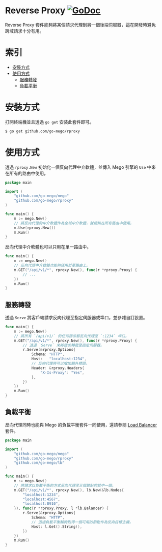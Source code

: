 # Reverse Proxy [![GoDoc](https://godoc.org/github.com/go-mego/rproxy?status.svg)](https://godoc.org/github.com/go-mego/rproxy)

Reverse Proxy 套件能夠將某個請求代理到另一個後端伺服器，這在開發時避免跨域請求十分有用。

# 索引

* [安裝方式](#安裝方式)
* [使用方式](#使用方式)
	* [服務轉發](#服務轉發)
    * [負載平衡](#負載平衡)

# 安裝方式

打開終端機並且透過 `go get` 安裝此套件即可。

```bash
$ go get github.com/go-mego/rproxy
```

# 使用方式

透過 `rproxy.New` 初始化一個反向代理中介軟體，並傳入 Mego 引擎的 `Use` 中來在所有的路由中使用。

```go
package main

import (
	"github.com/go-mego/mego"
	"github.com/go-mego/rproxy"
)

func main() {
	m := mego.New()
	// 將反向代理的中介軟體作為全域中介軟體，就能夠在所有路由中使用。
	m.Use(rproxy.New())
	m.Run()
}
```

反向代理中介軟體也可以只用在單一路由中。

```go
func main() {
	m := mego.New()
	// 反向代理中介軟體也能夠僅用於單路由上。
	m.GET("/api/v1/*", rproxy.New(), func(r *rproxy.Proxy) {
		// ...
	})
	m.Run()
}
```

## 服務轉發

透過 `Serve` 將客戶端請求反向代理至指定伺服器或埠口，並參雜自訂設置。

```go
func main() {
	m := mego.New()
	// 將所有 `/api/v1/` 的任何請求都反向代理至 `:1234` 埠口。
	m.GET("/api/v1/*", rproxy.New(), func(r *rproxy.Proxy) {
		// 透過 `Serve` 來將請求轉發至指定伺服器。
		r.Serve(&rproxy.Options{
			Schema: "HTTP",
			Host:   "localhost:1234",
			// 反向代理時可以增加額外標頭。
			Header: &rproxy.Headers{
				"X-Is-Proxy": "Yes",
			},
		})
	})
	m.Run()
}
```

## 負載平衡

反向代理同時也能與 Mego 的負載平衡套件一同使用，還請參閱 [Load Balancer](https://github.com/go-mego/lb) 套件。

```go
package main

import (
	"github.com/go-mego/mego"
	"github.com/go-mego/rproxy"
	"github.com/go-mego/lb"
)

func main() {
	m := mego.New()
	// 將請求以負載平衡的方式反向代理至三個節點的其中一個。
	m.GET("/api/v1/*", rproxy.New(), lb.New(&lb.Nodes{
		"localhost:1234",
		"localhost:4567",
		"localhost:8910",
	}), func(r *rproxy.Proxy, l *lb.Balancer) {
		r.Serve(&rproxy.Options{
			Schema: "HTTP",
			// 透過負載平衡輪詢取得一個可用的節點作為反向目標主機。
			Host: l.Get().String(),
		})
	})
	m.Run()
}
```